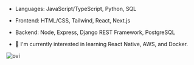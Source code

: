 - Languages: JavaScript/TypeScript, Python, SQL
- Frontend: HTML/CSS, Tailwind, React, Next.js
- Backend: Node, Express, Django REST Framework, PostgreSQL

- 🌱 I'm currently interested in learning React Native, AWS, and Docker.

<img src="https://github-readme-stats.vercel.app/api/top-langs?username=nikobatzi1990&show_icons=true&locale=en&layout=compact&theme=chartreuse-dark" alt="ovi" />
<!---
nikobatzi1990/nikobatzi1990 is a ✨ special ✨ repository because its `README.md` (this file) appears on your GitHub profile.
You can click the Preview link to take a look at your changes.
--->
